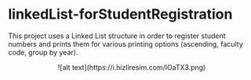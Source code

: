 # linkedList-forStudentRegistration

This project uses a Linked List structure in order to register student numbers and prints them for various printing options (ascending, faculty code, group by year). 

<p align="center">
![alt text](https://i.hizliresim.com/lOaTX3.png)
</p>
